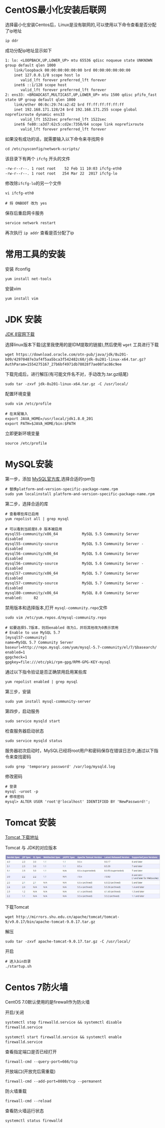 <!-- centos安装 -->
# CentOS最小化安装后联网

选择最小化安装Centos后，Linux是没有联网的,可以使用以下命令查看是否分配了ip地址
```
ip ddr
```
成功分配ip地址显示如下
```
1: lo: <LOOPBACK,UP,LOWER_UP> mtu 65536 qdisc noqueue state UNKNOWN group default qlen 1000
    link/loopback 00:00:00:00:00:00 brd 00:00:00:00:00:00
    inet 127.0.0.1/8 scope host lo
       valid_lft forever preferred_lft forever
    inet6 ::1/128 scope host 
       valid_lft forever preferred_lft forever
2: ens33: <BROADCAST,MULTICAST,UP,LOWER_UP> mtu 1500 qdisc pfifo_fast state UP group default qlen 1000
    link/ether 00:0c:29:74:a2:d2 brd ff:ff:ff:ff:ff:ff
    inet 192.168.171.128/24 brd 192.168.171.255 scope global noprefixroute dynamic ens33
       valid_lft 1522sec preferred_lft 1522sec
    inet6 fe80::a3d7:62c5:cd2e:7350/64 scope link noprefixroute 
       valid_lft forever preferred_lft forever
```

如果没有成功的话，就需要输入以下命令来寻找网卡
```
cd /etc/sysconfig/network-scripts/
```

该目录下有两个 `ifcfg` 开头的文件
```
-rw-r--r--. 1 root root    52 Feb 11 10:03 ifcfg-eth0
-rw-r--r--. 1 root root   254 Mar 22  2017 ifcfg-lo
```

修改除`ifcfg-lo`的另一个文件
```
vi ifcfg-eth0

# 将 ONBOOT 改为 yes

```

保存后重启网卡服务
```
service network restart
```

再次执行 `ip addr`  查看是否分配了ip

# 常用工具的安装

安装 ifconfig
```
yum install net-tools
```

安装vim
```
yum install vim
```

# JDK 安装

[JDK 8官网下载](https://www.oracle.com/technetwork/java/javase/downloads/jdk8-downloads-2133151.html)

选择linux版本下载(这里我使用的是IDM提取的链接),然后使用 `wget` 工具进行下载
```
wget https://download.oracle.com/otn-pub/java/jdk/8u201-b09/42970487e3af4f5aa5bca3f542482c60/jdk-8u201-linux-x64.tar.gz?AuthParam=1554275167_27b6bf4971db78028f7ae08fac86c9ee
```

下载完成后，进行解压(有可能文件名不对，手动改为.tar.gz结尾)
```
sudo tar -zxvf jdk-8u201-linux-x64.tar.gz -C /usr/local/
```

配置环境变量
```
sudo vim /etc/profile

# 在末尾输入
export JAVA_HOME=/usr/local/jdk1.8.0_201
export PATH=$JAVA_HOME/bin:$PATH
```

立即更新环境变量
```
source /etc/profile
```

# MySQL安装


第一步，添加 [MySQL官方库](https://dev.mysql.com/downloads/repo/yum/),选择合适的rpm包
```
# 替换platform-and-version-specific-package-name.rpm
sudo yum localinstall platform-and-version-specific-package-name.rpm
```

第二步，选择合适的库
```
# 查看哪些库已启用
yum repolist all | grep mysql

# 可以看到当前是8.0 版本被启用
mysql55-community/x86_64           MySQL 5.5 Community Server    disabled
mysql55-community-source           MySQL 5.5 Community Server -  disabled
mysql56-community/x86_64           MySQL 5.6 Community Server    disabled
mysql56-community-source           MySQL 5.6 Community Server -  disabled
mysql57-community/x86_64           MySQL 5.7 Community Server    disabled
mysql57-community-source           MySQL 5.7 Community Server -  disabled
mysql80-community/x86_64           MySQL 8.0 Community Server    enabled:     82

```

禁用版本和选择版本,打开 `mysql-community.repo`文件
```
sudo vim /etc/yum.repos.d/mysql-community.repo

# 如要选择5.7版本，则将enabled 改为1，并将其他改为0表示禁用
# Enable to use MySQL 5.7
[mysql57-community]
name=MySQL 5.7 Community Server
baseurl=http://repo.mysql.com/yum/mysql-5.7-community/el/7/$basearch/
enabled=1
gpgcheck=1
gpgkey=file:///etc/pki/rpm-gpg/RPM-GPG-KEY-mysql

```

通过以下指令验证是否正确禁用启用某些库
```
yum repolist enabled | grep mysql
```

第三步，安装
```
sudo yum install mysql-community-server
```

第四步，启动服务
```
sudo service mysqld start
```

检查服务器启动状态
```
sudo service mysqld status
```

服务器初次启动时，MySQL已经将root用户和密码保存在错误日志中,通过以下指令来查找密码
```
sudo grep 'temporary password' /var/log/mysqld.log
```

修改密码
```
# 登录
mysql -uroot -p
# 修改密码
mysql> ALTER USER 'root'@'localhost' IDENTIFIED BY 'NewPassword!';
```

# Tomcat 安装

[Tomcat 下载地址](https://tomcat.apache.org/download-90.cgi)

Tomcat 与 JDK的对应版本

![tomcat](https://raw.githubusercontent.com/FameLsy/Images/master/tomcat/tomcat.png)

下载Tomcat
```
wget http://mirrors.shu.edu.cn/apache/tomcat/tomcat-9/v9.0.17/bin/apache-tomcat-9.0.17.tar.gz
```

解压
```
sudo tar -zxvf apache-tomcat-9.0.17.tar.gz -C /usr/local/
```



开启
```
# 进入bin目录
./startup.sh
```




# Centos 7防火墙
CentOS 7.0默认使用的是firewall作为防火墙

开启/关闭
```
systemctl stop firewalld.service && systemctl disable firewalld.service

systemctl start firewalld.service && systemctl enable firewalld.service
```

查看指定端口是否已经打开
```
firewall-cmd --query-port=666/tcp
```

开放端口(开放完后需重载)
```
firewall-cmd --add-port=8080/tcp --permanent
```

防火墙重载
```
firewall-cmd --reload
```

查看防火墙运行状态
```
systemctl status firewalld
```